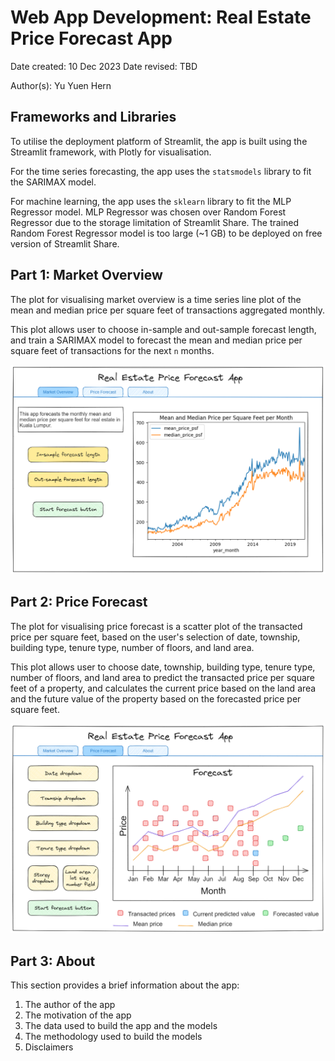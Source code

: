 # Web App Development: Real Estate Price Forecast App

Date created: 10 Dec 2023
Date revised: TBD

Author(s): Yu Yuen Hern

## Frameworks and Libraries
To utilise the deployment platform of Streamlit, the app is built using the Streamlit framework, with Plotly for visualisation.

For the time series forecasting, the app uses the `statsmodels` library to fit the SARIMAX model.

For machine learning, the app uses the `sklearn` library to fit the MLP Regressor model. MLP Regressor was chosen over Random Forest Regressor due to the storage limitation of Streamlit Share. The trained Random Forest Regressor model is too large (~1 GB) to be deployed on free version of Streamlit Share.

## Part 1: Market Overview

The plot for visualising market overview is a time series line plot of the mean and median price per square feet of transactions aggregated monthly.

This plot allows user to choose in-sample and out-sample forecast length, and train a SARIMAX model to forecast the mean and median price per square feet of transactions for the next `n` months.

![Tab 1](../assets/app/tab1.png)

## Part 2: Price Forecast

The plot for visualising price forecast is a scatter plot of the transacted price per square feet, based on the user's selection of date, township, building type, tenure type, number of floors, and land area.

This plot allows user to choose date, township, building type, tenure type, number of floors, and land area to predict the transacted price per square feet of a property, and calculates the current price based on the land area and the future value of the property based on the forecasted price per square feet.

![Tab 2](../assets/app/tab2.png)

## Part 3: About

This section provides a brief information about the app:
1. The author of the app
2. The motivation of the app
3. The data used to build the app and the models
4. The methodology used to build the models
5. Disclaimers